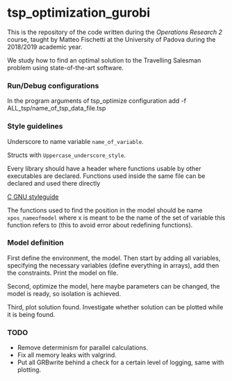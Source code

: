 # tsp_optimization_gurobi

This is the repository of the code written during the *Operations Research 2* course, taught by Matteo Fischetti at 
the University of Padova during the 2018/2019 academic year.

We study how to find an optimal solution to the Travelling Salesman problem using state-of-the-art software.

### Run/Debug configurations
In the program arguments of tsp_optimize configuration add -f ALL_tsp/name_of_tsp_data_file.tsp 
### Style guidelines
Underscore to name variable `name_of_variable`.
 
Structs with `Uppercase_underscore_style`.

Every library should have a header where functions usable by other executables are declared. Functions used inside the 
same file can be declared and used there directly

[C GNU styleguide](https://www.gnu.org/prep/standards/html_node/Writing-C.html)

The functions used to find the position in the model should be name `xpos_nameofmodel` where x 
is meant to be the name of the set of variable this function refers to (this to avoid error 
about redefining functions).

### Model definition

First define the environment, the model. Then start by adding all variables, specifying the 
necessary variables (define everything in arrays), add then the constraints. Print the model
on file.

Second, optimize the model, here maybe parameters can be changed, the model is ready, 
so isolation is achieved.

Third, plot solution found. Investigate whether solution can be plotted while it is being found.

### TODO
* Remove determinism for parallel calculations.
* Fix all memory leaks with valgrind.
* Put all GRBwrite behind a check for a certain level of logging, same with plotting.
